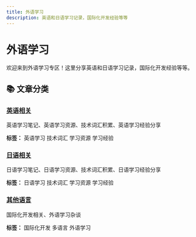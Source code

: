 ```yaml
---
title: 外语学习
description: 英语和日语学习记录，国际化开发经验等等
---
```


# 外语学习

欢迎来到外语学习专区！这里分享英语和日语学习记录，国际化开发经验等等。

## 📚 文章分类

<div class="base-card">
  <h3 class="card-title">
    <a href="/languages/english">英语相关</a>
  </h3>
  <div class="card-content">
    <p class="card-description">
      英语学习笔记、英语学习资源、技术词汇积累、英语学习经验分享
    </p>
    <p><strong>标签：</strong> <span class="tag">英语学习</span> <span class="tag">技术词汇</span> <span class="tag">学习资源</span> <span class="tag">学习经验</span></p>
  </div>
</div>

<div class="base-card">
  <h3 class="card-title">
    <a href="/languages/japanese">日语相关</a>
  </h3>
  <div class="card-content">
    <p class="card-description">
      日语学习笔记、日语学习资源、技术词汇积累、日语学习经验分享
    </p>
    <p><strong>标签：</strong> <span class="tag">日语学习</span> <span class="tag">技术词汇</span> <span class="tag">学习资源</span> <span class="tag">学习经验</span></p>
  </div>
</div>

<div class="base-card">
  <h3 class="card-title">
    <a href="/languages/others">其他语言</a>
  </h3>
  <div class="card-content">
    <p class="card-description">
      国际化开发相关、外语学习杂谈
    </p>
    <p><strong>标签：</strong> <span class="tag">国际化开发</span> <span class="tag">多语言</span> <span class="tag">外语学习</span></p>
  </div>
</div>
